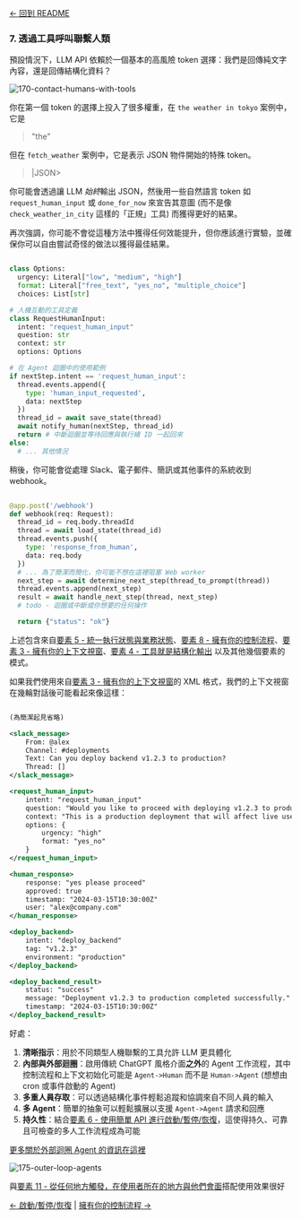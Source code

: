 [← 回到 README](https://github.com/humanlayer/12-factor-agents/blob/main/README.md)

### 7. 透過工具呼叫聯繫人類

預設情況下，LLM API 依賴於一個基本的高風險 token 選擇：我們是回傳純文字內容，還是回傳結構化資料？

![170-contact-humans-with-tools](https://github.com/humanlayer/12-factor-agents/blob/main/img/170-contact-humans-with-tools.png)

你在第一個 token 的選擇上投入了很多權重，在 `the weather in tokyo` 案例中，它是

> "the"

但在 `fetch_weather` 案例中，它是表示 JSON 物件開始的特殊 token。

> |JSON>

你可能會透過讓 LLM *始終*輸出 JSON，然後用一些自然語言 token 如 `request_human_input` 或 `done_for_now` 來宣告其意圖 (而不是像 `check_weather_in_city` 這樣的「正規」工具) 而獲得更好的結果。

再次強調，你可能不會從這種方法中獲得任何效能提升，但你應該進行實驗，並確保你可以自由嘗試奇怪的做法以獲得最佳結果。

```python

class Options:
  urgency: Literal["low", "medium", "high"]
  format: Literal["free_text", "yes_no", "multiple_choice"]
  choices: List[str]

# 人機互動的工具定義
class RequestHumanInput:
  intent: "request_human_input"
  question: str
  context: str
  options: Options

# 在 Agent 迴圈中的使用範例
if nextStep.intent == 'request_human_input':
  thread.events.append({
    type: 'human_input_requested',
    data: nextStep
  })
  thread_id = await save_state(thread)
  await notify_human(nextStep, thread_id)
  return # 中斷迴圈並等待回應與執行緒 ID 一起回來
else:
  # ... 其他情況
```

稍後，你可能會從處理 Slack、電子郵件、簡訊或其他事件的系統收到 webhook。

```python

@app.post('/webhook')
def webhook(req: Request):
  thread_id = req.body.threadId
  thread = await load_state(thread_id)
  thread.events.push({
    type: 'response_from_human',
    data: req.body
  })
  # ... 為了簡潔而簡化，你可能不想在這裡阻塞 Web worker
  next_step = await determine_next_step(thread_to_prompt(thread))
  thread.events.append(next_step)
  result = await handle_next_step(thread, next_step)
  # todo - 迴圈或中斷或你想要的任何操作

  return {"status": "ok"}
```

上述包含來自[要素 5 - 統一執行狀態與業務狀態](https://github.com/humanlayer/12-factor-agents/blob/main/content/factor-05-unify-execution-state.md)、[要素 8 - 擁有你的控制流程](https://github.com/humanlayer/12-factor-agents/blob/main/content/factor-08-own-your-control-flow.md)、[要素 3 - 擁有你的上下文視窗](https://github.com/humanlayer/12-factor-agents/blob/main/content/factor-03-own-your-context-window.md)、[要素 4 - 工具就是結構化輸出](https://github.com/humanlayer/12-factor-agents/blob/main/content/factor-04-tools-are-structured-outputs.md) 以及其他幾個要素的模式。

如果我們使用來自[要素 3 - 擁有你的上下文視窗](https://github.com/humanlayer/12-factor-agents/blob/main/content/factor-03-own-your-context-window.md)的 XML 格式，我們的上下文視窗在幾輪對話後可能看起來像這樣：

```xml

(為簡潔起見省略)

<slack_message>
    From: @alex
    Channel: #deployments
    Text: Can you deploy backend v1.2.3 to production?
    Thread: []
</slack_message>

<request_human_input>
    intent: "request_human_input"
    question: "Would you like to proceed with deploying v1.2.3 to production?"
    context: "This is a production deployment that will affect live users."
    options: {
        urgency: "high"
        format: "yes_no"
    }
</request_human_input>

<human_response>
    response: "yes please proceed"
    approved: true
    timestamp: "2024-03-15T10:30:00Z"
    user: "alex@company.com"
</human_response>

<deploy_backend>
    intent: "deploy_backend"
    tag: "v1.2.3"
    environment: "production"
</deploy_backend>

<deploy_backend_result>
    status: "success"
    message: "Deployment v1.2.3 to production completed successfully."
    timestamp: "2024-03-15T10:30:00Z"
</deploy_backend_result>
```


好處：

1. **清晰指示**：用於不同類型人機聯繫的工具允許 LLM 更具體化
2. **內部與外部迴圈**：啟用傳統 ChatGPT 風格介面**之外**的 Agent 工作流程，其中控制流程和上下文初始化可能是 `Agent->Human` 而不是 `Human->Agent` (想想由 cron 或事件啟動的 Agent)
3. **多重人員存取**：可以透過結構化事件輕鬆追蹤和協調來自不同人員的輸入
4. **多 Agent**：簡單的抽象可以輕鬆擴展以支援 `Agent->Agent` 請求和回應
5. **持久性**：結合[要素 6 - 使用簡單 API 進行啟動/暫停/恢復](https://github.com/humanlayer/12-factor-agents/blob/main/content/factor-06-launch-pause-resume.md)，這使得持久、可靠且可檢查的多人工作流程成為可能

[更多關於外部迴圈 Agent 的資訊在這裡](https://theouterloop.substack.com/p/openais-realtime-api-is-a-step-towards)

![175-outer-loop-agents](https://github.com/humanlayer/12-factor-agents/blob/main/img/175-outer-loop-agents.png)

與[要素 11 - 從任何地方觸發，在使用者所在的地方與他們會面](https://github.com/humanlayer/12-factor-agents/blob/main/content/factor-11-trigger-from-anywhere.md)搭配使用效果很好

[← 啟動/暫停/恢復](https://github.com/humanlayer/12-factor-agents/blob/main/content/factor-06-launch-pause-resume.md) | [擁有你的控制流程 →](https://github.com/humanlayer/12-factor-agents/blob/main/content/factor-08-own-your-control-flow.md)
